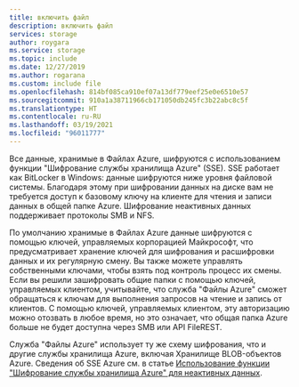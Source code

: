 ```yaml
---
title: включить файл
description: включить файл
services: storage
author: roygara
ms.service: storage
ms.topic: include
ms.date: 12/27/2019
ms.author: rogarana
ms.custom: include file
ms.openlocfilehash: 814bf085ca910ef07a13df779eef25e0e6510e57
ms.sourcegitcommit: 910a1a38711966cb171050db245fc3b22abc8c5f
ms.translationtype: HT
ms.contentlocale: ru-RU
ms.lasthandoff: 03/19/2021
ms.locfileid: "96011777"
---
```

Все данные, хранимые в Файлах Azure, шифруются с использованием функции "Шифрование службы хранилища Azure" (SSE). SSE работает как BitLocker в Windows: данные шифруются ниже уровня файловой системы. Благодаря этому при шифровании данных на диске вам не требуется доступ к базовому ключу на клиенте для чтения и записи данных в общей папке Azure. Шифрование неактивных данных поддерживает протоколы SMB и NFS.

По умолчанию хранимые в Файлах Azure данные шифруются с помощью ключей, управляемых корпорацией Майкрософт, что предусматривает хранение ключей для шифрования и расшифровки данных и их регулярную смену. Вы также можете управлять собственными ключами, чтобы взять под контроль процесс их смены. Если вы решили зашифровать общие папки с помощью ключей, управляемых клиентом, учитывайте, что служба "Файлы Azure" сможет обращаться к ключам для выполнения запросов на чтение и запись от клиентов. С помощью ключей, управляемых клиентом, эту авторизацию можно отозвать в любое время, но это означает, что общая папка Azure больше не будет доступна через SMB или API FileREST.

Служба "Файлы Azure" использует ту же схему шифрования, что и другие службы хранилища Azure, включая Хранилище BLOB-объектов Azure. Сведения об SSE Azure см. в статье [Использование функции "Шифрование службы хранилища Azure" для неактивных данных](../articles/storage/common/storage-service-encryption.md?toc=%2fazure%2fstorage%2ffiles%2ftoc.json).